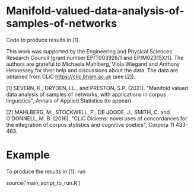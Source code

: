 # Manifold-valued-data-analysis-of-samples-of-networks
Code to produce results in [1].

This work was supported by the Engineering and Physical Sciences Research Council [grant number EP/T003928/1 and 
EP/M02315X/1]. The authors are grateful to Michaela Mahlberg, Viola Wiegand and Anthony Hennessey for their help and discussions about the data.
The data are obtained from CLiC https://clic.bham.ac.uk (see [2]). 

[1] SEVERN, K., DRYDEN, I.L., and PRESTON, S.P. (2021). "Manifold valued data analysis of samples of networks, with applications in corpus linguistics", Annals of Applied Statistics (to appear). 

[2] MAHLBERG, M., STOCKWELL, P., DE JOODE, J., SMITH, C. and O’DONNELL, M. B. (2016). "CLiC Dickens: novel uses of concordances for the integration of corpus stylistics and cognitive poetics", Corpora 11 433-463.

# Example 

To produce the results in [1], run

source('main_script_to_run.R') 
